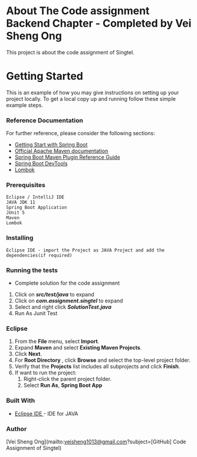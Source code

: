 # About The Code assignment Backend Chapter - Completed by Vei Sheng Ong
This project is about the code assignment of Singtel.


# Getting Started

This is an example of how you may give instructions on setting up your project locally. To get a local copy up and running follow these simple example steps.

### Reference Documentation
For further reference, please consider the following sections:
* [Getting Start with Spring Boot](https://docs.spring.io/spring-boot/docs/current/reference/html/getting-started.html)
* [Official Apache Maven documentation](https://maven.apache.org/guides/index.html)
* [Spring Boot Maven Plugin Reference Guide](https://docs.spring.io/spring-boot/docs/2.5.3/maven-plugin/reference/html/)
* [Spring Boot DevTools](https://docs.spring.io/spring-boot/docs/2.5.3/reference/htmlsingle/#using-boot-devtools)
* [Lombok](https://projectlombok.org/)

### Prerequisites
```
Eclipse / IntelliJ IDE
JAVA JDK 11
Spring Boot Application
JUnit 5
Maven
Lombok
```
### Installing
```
Eclipse IDE - import the Project as JAVA Project and add the dependencies(if required) 
```
### Running the tests

* Complete solution for the code assignment
<ol>
	<li>Click on <strong><i>src/test/java</i></strong> to expand</li>
	<li>Click on <strong><i>com.assignment.singtel</i></strong> to expand</li>
	<li>Select and right click <strong><i>SolutionTest.java</i></strong></li>
	<li>Run As Junit Test</li>
</ol>

### Eclipse

<ol>
  <li>From the <strong>File</strong> menu, select <strong>Import</strong>.<br></li>
  <li>Expand <strong>Maven</strong> and select <strong>Existing Maven Projects</strong>.<br></li>
  <li>Click <strong>Next</strong>.</li>
  <li>For <strong>Root Directory </strong>, click <strong>Browse</strong> and select the top-level project folder.<br></li>
  <li>Verify that the <strong>Projects</strong> list includes all subprojects and click <strong>Finish</strong>.</li>
  <li>If want to run the project:
    <ol>
      <li>Right-click the parent project folder.</li>
      <li>Select <strong>Run As</strong>, <strong>Spring Boot App</strong></li>
    </ol>
  </li>
</ol>

### Built With

* [Eclipse IDE ](https://www.eclipse.org/downloads/download.php?file=/oomph/epp/2021-06/R/eclipse-inst-jre-win64.exe) - IDE for JAVA

### Author
[Vei Sheng Ong](mailto:veisheng1013@gmail.com?subject=[GitHub] Code Assignment of Singtel)
